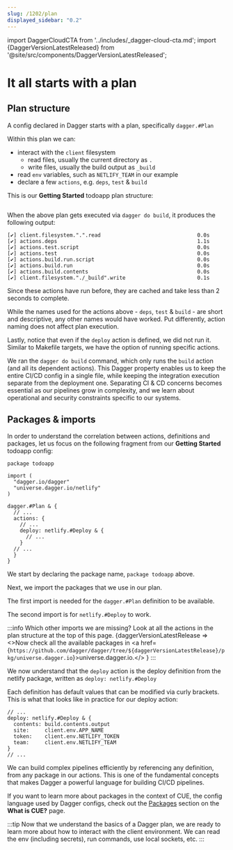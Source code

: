 ```yaml
---
slug: /1202/plan
displayed_sidebar: "0.2"
---
```


import DaggerCloudCTA from '../includes/\_dagger-cloud-cta.md';
import {DaggerVersionLatestReleased} from '@site/src/components/DaggerVersionLatestReleased';

# It all starts with a plan

## Plan structure

A config declared in Dagger starts with a plan, specifically `dagger.#Plan`

Within this plan we can:

- interact with the `client` filesystem
  - read files, usually the current directory as `.`
  - write files, usually the build output as `_build`
- read `env` variables, such as `NETLIFY_TEAM` in our example
- declare a few `actions`, e.g. `deps`, `test` & `build`

This is our **Getting Started** todoapp plan structure:

```cue file=../tests/core-concepts/plan/structure.cue.fragment

```

When the above plan gets executed via `dagger do build`, it produces the following output:

```shell
[✔] client.filesystem.".".read                               0.0s
[✔] actions.deps                                             1.1s
[✔] actions.test.script                                      0.0s
[✔] actions.test                                             0.0s
[✔] actions.build.run.script                                 0.0s
[✔] actions.build.run                                        0.0s
[✔] actions.build.contents                                   0.0s
[✔] client.filesystem."./_build".write                       0.1s
```

Since these actions have run before, they are cached and take less than 2 seconds to complete.

While the names used for the actions above - `deps`, `test` & `build` - are short and descriptive,
any other names would have worked. Put differently, action naming does not affect plan execution.

Lastly, notice that even if the `deploy` action is defined, we did not run it.
Similar to Makefile targets, we have the option of running specific actions.

We ran the `dagger do build` command, which only runs the `build` action (and all its dependent actions).
This Dagger property enables us to keep the entire CI/CD config in a single file, while keeping the integration execution separate from the deployment one.
Separating CI & CD concerns becomes essential as our pipelines grow in complexity, and we learn about operational and security constraints specific to our systems.

## Packages & imports

In order to understand the correlation between actions, definitions and packages, let us focus on the following fragment from our **Getting Started** todoapp config:

```cue
package todoapp

import (
  "dagger.io/dagger"
  "universe.dagger.io/netlify"
)

dagger.#Plan & {
  // ...
  actions: {
    // ...
    deploy: netlify.#Deploy & {
      // ...
    }
  // ...
  }
}
```

We start by declaring the package name, `package todoapp` above.

Next, we import the packages that we use in our plan.

The first import is needed for the `dagger.#Plan` definition to be available.

The second import is for `netlify.#Deploy` to work.

:::info
Which other imports we are missing?
Look at all the actions in the plan structure at the top of this page.
<DaggerVersionLatestReleased>
{daggerVersionLatestRelease =>
<>Now check all the available packages in <a href={`https://github.com/dagger/dagger/tree/${daggerVersionLatestRelease}/pkg/universe.dagger.io`}>universe.dagger.io</a>.</>
}
</DaggerVersionLatestReleased>
:::

We now understand that the `deploy` action is the deploy definition from the netlify package, written as `deploy: netlify.#Deploy`

Each definition has default values that can be modified via curly brackets. This is what that looks like in practice for our deploy action:

```cue
// ...
deploy: netlify.#Deploy & {
  contents: build.contents.output
  site:     client.env.APP_NAME
  token:    client.env.NETLIFY_TOKEN
  team:     client.env.NETLIFY_TEAM
}
// ...
```

We can build complex pipelines efficiently by referencing any definition, from any package in our actions.
This is one of the fundamental concepts that makes Dagger a powerful language for building CI/CD pipelines.

If you want to learn more about packages in the context of CUE, the config language used by Dagger configs, check out the [Packages](1215-what-is-cue.md#packages) section on the **What is CUE?** page.

:::tip
Now that we understand the basics of a Dagger plan, we are ready to learn more about how to interact with the client environment.
We can read the env (including secrets), run commands, use local sockets, etc.
:::

<DaggerCloudCTA/>
